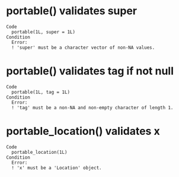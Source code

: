 # portable() validates super

    Code
      portable(1L, super = 1L)
    Condition
      Error:
      ! 'super' must be a character vector of non-NA values.

# portable() validates tag if not null

    Code
      portable(1L, tag = 1L)
    Condition
      Error:
      ! 'tag' must be a non-NA and non-empty character of length 1.

# portable_location() validates x

    Code
      portable_location(1L)
    Condition
      Error:
      ! 'x' must be a 'Location' object.

